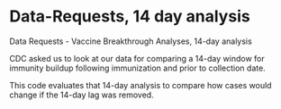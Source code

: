 # Data-Requests, 14 day analysis
Data Requests - Vaccine Breakthrough Analyses, 14-day analysis

CDC asked us to look at our data for comparing a 14-day window for immunity buildup following immunization and prior to collection date. 

This code evaluates that 14-day analysis to compare how cases would change if the 14-day lag was removed. 
